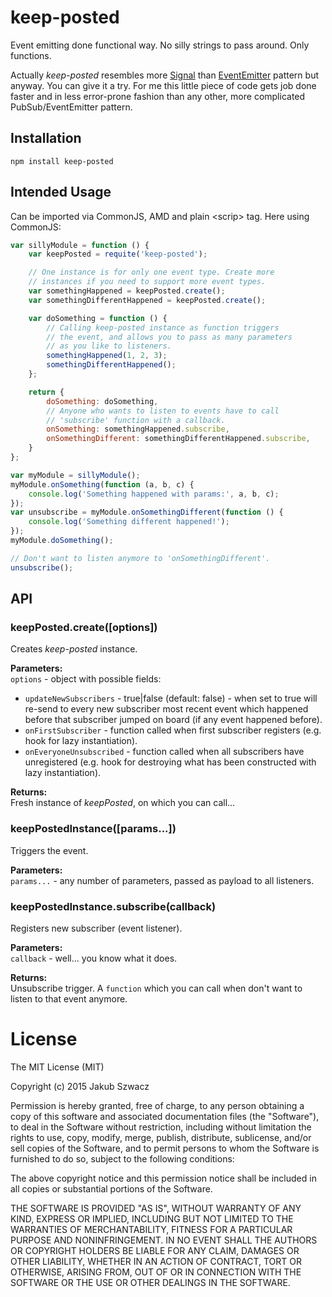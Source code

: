 keep-posted
===========

Event emitting done functional way. No silly strings to pass around. Only functions.

Actually *keep-posted* resembles more [Signal](https://github.com/millermedeiros/js-signals/wiki/Comparison-between-different-Observer-Pattern-implementations#signals) than [EventEmitter](https://github.com/millermedeiros/js-signals/wiki/Comparison-between-different-Observer-Pattern-implementations#event-emittertargetdispatcher) pattern but anyway. You can give it a try. For me this little piece of code gets job done faster and in less error-prone fashion than any other, more complicated PubSub/EventEmitter pattern.

## Installation
```
npm install keep-posted
```

## Intended Usage
Can be imported via CommonJS, AMD and plain &lt;scrip&gt; tag. Here using CommonJS:
```js
var sillyModule = function () {
    var keepPosted = requite('keep-posted');

    // One instance is for only one event type. Create more
    // instances if you need to support more event types.
    var somethingHappened = keepPosted.create();
    var somethingDifferentHappened = keepPosted.create();

    var doSomething = function () {
        // Calling keep-posted instance as function triggers
        // the event, and allows you to pass as many parameters
        // as you like to listeners.
        somethingHappened(1, 2, 3);
        somethingDifferentHappened();
    };

    return {
        doSomething: doSomething,
        // Anyone who wants to listen to events have to call
        // 'subscribe' function with a callback.
        onSomething: somethingHappened.subscribe,
        onSomethingDifferent: somethingDifferentHappened.subscribe,
    }
};

var myModule = sillyModule();
myModule.onSomething(function (a, b, c) {
    console.log('Something happened with params:', a, b, c);
});
var unsubscribe = myModule.onSomethingDifferent(function () {
    console.log('Something different happened!');
});
myModule.doSomething();

// Don't want to listen anymore to 'onSomethingDifferent'.
unsubscribe();
```

## API

### keepPosted.create([options])

Creates *keep-posted* instance.

**Parameters:**  
`options` - object with possible fields:  
* `updateNewSubscribers` - true|false (default: false) - when set to true will re-send to every new subscriber most recent event which happened before that subscriber jumped on board (if any event happened before).
* `onFirstSubscriber` - function called when first subscriber registers (e.g. hook for lazy instantiation).
* `onEveryoneUnsubscribed` - function called when all subscribers have unregistered (e.g. hook for destroying what has been constructed with lazy instantiation).

**Returns:**  
Fresh instance of *keepPosted*, on which you can call...


### keepPostedInstance([params...])

Triggers the event.

**Parameters:**  
`params...` - any number of parameters, passed as payload to all listeners.


### keepPostedInstance.subscribe(callback)

Registers new subscriber (event listener).

**Parameters:**  
`callback` - well... you know what it does.

**Returns:**  
Unsubscribe trigger. A `function` which you can call when don't want to listen to that event anymore.


# License

The MIT License (MIT)

Copyright (c) 2015 Jakub Szwacz

Permission is hereby granted, free of charge, to any person obtaining a copy
of this software and associated documentation files (the "Software"), to deal
in the Software without restriction, including without limitation the rights
to use, copy, modify, merge, publish, distribute, sublicense, and/or sell
copies of the Software, and to permit persons to whom the Software is
furnished to do so, subject to the following conditions:

The above copyright notice and this permission notice shall be included in all
copies or substantial portions of the Software.

THE SOFTWARE IS PROVIDED "AS IS", WITHOUT WARRANTY OF ANY KIND, EXPRESS OR
IMPLIED, INCLUDING BUT NOT LIMITED TO THE WARRANTIES OF MERCHANTABILITY,
FITNESS FOR A PARTICULAR PURPOSE AND NONINFRINGEMENT. IN NO EVENT SHALL THE
AUTHORS OR COPYRIGHT HOLDERS BE LIABLE FOR ANY CLAIM, DAMAGES OR OTHER
LIABILITY, WHETHER IN AN ACTION OF CONTRACT, TORT OR OTHERWISE, ARISING FROM,
OUT OF OR IN CONNECTION WITH THE SOFTWARE OR THE USE OR OTHER DEALINGS IN THE
SOFTWARE.
